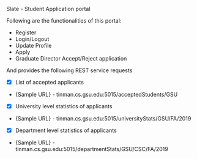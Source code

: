 Slate - Student Application portal

Following are the functionalities of this portal:

* Register
* Login/Logout
* Update Profile
* Apply
* Graduate Director Accept/Reject application

And provides the following REST service requests

- [X] List of accepted applicants
* {Sample URL} - tinman.cs.gsu.edu:5015/acceptedStudents/GSU
- [X] University level statistics of applicants
* {Sample URL} - tinman.cs.gsu.edu:5015/universityStats/GSU/FA/2019
- [X] Department level statistics of applicants
* {Sample URL} - tinman.cs.gsu.edu:5015/departmentStats/GSU/CSC/FA/2019

